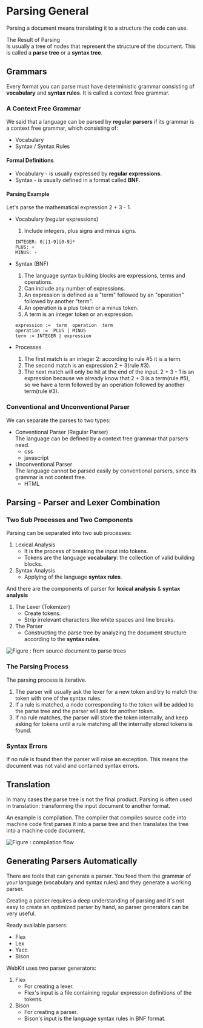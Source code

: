 # Parsing General
Parsing a document means translating it to a structure the code can use. 

The Result of Parsing  
Is usually a tree of nodes that represent the structure of the document. This is called a **parse tree** or a **syntax tree**.

## Grammars
Every format you can parse must have deterministic grammar consisting of **vocabulary** and **syntax rules**. It is called a context free grammar. 

### A Context Free Grammar 
We said that a language can be parsed by **regular parsers** if its grammar is a context free grammar, which consisting of: 
- Vocabulary
- Syntax / Syntax Rules

#### Formal Definitions
- Vocabulary - is usually expressed by **regular expressions**.
- Syntax - is usually defined in a format called **BNF**.
        
#### Parsing Example
Let's parse the mathematical expression 2 + 3 - 1.
- Vocabulary (regular expressions)
    1. Include integers, plus signs and minus signs.  
    ```
    INTEGER: 0|[1-9][0-9]*
    PLUS: +
    MINUS: -
    ```
- Syntax (BNF)
    1. The language syntax building blocks are expressions, terms and operations.  
    2. Can include any number of expressions.  
    3. An expression is defined as a "term" followed by an "operation" followed by another "term".  
    4. An operation is a plus token or a minus token.  
    5. A term is an integer token or an expression.  
    ```
    expression :=  term  operation  term
    operation :=  PLUS | MINUS
    term := INTEGER | expression
    ```

- Processes  
    1. The first match is an integer 2: according to rule #5 it is a term.   
    2. The second match is an expression 2 + 3(rule #3).  
    3. The next match will only be hit at the end of the input. 2 + 3 - 1 is an expression because we already know that 2 + 3 is a term(rule #5), so we have a term followed by an operation followed by another term(rule #3).   

### Conventional and Unconventional Parser
We can separate the parses to two types: 
- Conventional Parser (Regular Parser)  
    The language can be defined by a context free grammar that parsers need.
    - css
    - javascript
- Unconventional Parser  
    The language cannot be parsed easily by conventional parsers, since its grammar is not context free.
    - HTML

## Parsing - Parser and Lexer Combination
### Two Sub Processes and Two Components
Parsing can be separated into two sub processes:  
1. Lexical Analysis  
    - It is the process of breaking the input into tokens. 
    - Tokens are the language **vocabulary**: the collection of valid building blocks.
2. Syntax Analysis  
    - Applying of the language **syntax rules**. 

And there are the components of parser for **lexical analysis** & **syntax analysis**
1. The Lexer (Tokenizer)  
    - Create tokens.
    - Strip irrelevant characters like white spaces and line breaks.
2. The Parser 
    - Constructing the parse tree by analyzing the document structure according to the **syntax rules**. 

![Figure : from source document to parse trees](https://www.html5rocks.com/zh/tutorials/internals/howbrowserswork/image011.png) 

### The Parsing Process
The parsing process is iterative. 
1. The parser will usually ask the lexer for a new token and try to match the token with one of the syntax rules. 
2. If a rule is matched, a node corresponding to the token will be added to the parse tree and the parser will ask for another token. 
3. If no rule matches, the parser will store the token internally, and keep asking for tokens until a rule matching all the internally stored tokens is found. 

### Syntax Errors  
If no rule is found then the parser will raise an exception. This means the document was not valid and contained syntax errors.


## Translation
In many cases the parse tree is not the final product. Parsing is often used in translation: transforming the input document to another format. 

An example is compilation. The compiler that compiles source code into machine code first parses it into a parse tree and then translates the tree into a machine code document.

![Figure : compilation flow](https://www.html5rocks.com/zh/tutorials/internals/howbrowserswork/image013.png) 

## Generating Parsers Automatically
There are tools that can generate a parser. You feed them the grammar of your language
(vocabulary and syntax rules) and they generate a working parser. 

Creating a parser requires a deep understanding of parsing and it's not easy to create an optimized parser by hand, so parser generators can be very useful.

Ready available parsers:
- Flex
- Lex
- Yacc
- Bison

WebKit uses two parser generators: 
1. Flex 
    - For creating a lexer.
    - Flex's input is a file containing regular expression definitions of the tokens.
2. Bison 
    - For creating a parser.
    - Bison's input is the language syntax rules in BNF format.